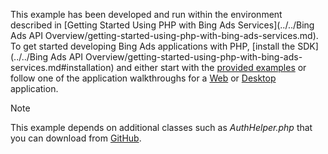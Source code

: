 This example has been developed and run within the environment described in [Getting Started Using PHP with Bing Ads Services](../../Bing Ads API Overview/getting-started-using-php-with-bing-ads-services.md). To get started developing Bing Ads applications with PHP, [install the SDK](../../Bing Ads API Overview/getting-started-using-php-with-bing-ads-services.md#installation) and either start with the [provided examples](http://go.microsoft.com/fwlink/?LinkId=838593) or follow one of the application walkthroughs for a [Web](Walkthrough:%20Bing%20Ads%20Web%20Application%20in%20PHP.md) or [Desktop](Walkthrough:%20Bing%20Ads%20Desktop%20Application%20in%20PHP.md) application.

> [!NOTE]
> This example depends on additional classes such as *AuthHelper.php* that you can download from [GitHub](http://go.microsoft.com/fwlink/?LinkId=838593).